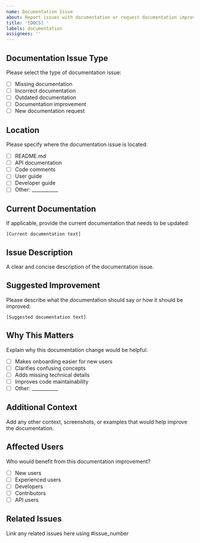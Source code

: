```yaml
---
name: Documentation Issue
about: Report issues with documentation or request documentation improvements
title: '[DOCS] '
labels: documentation
assignees: ''
---
```


## Documentation Issue Type
Please select the type of documentation issue:
- [ ] Missing documentation
- [ ] Incorrect documentation
- [ ] Outdated documentation
- [ ] Documentation improvement
- [ ] New documentation request

## Location
Please specify where the documentation issue is located:
- [ ] README.md
- [ ] API documentation
- [ ] Code comments
- [ ] User guide
- [ ] Developer guide
- [ ] Other: ___________

## Current Documentation
If applicable, provide the current documentation that needs to be updated:
```
[Current documentation text]
```

## Issue Description
A clear and concise description of the documentation issue.

## Suggested Improvement
Please describe what the documentation should say or how it should be improved:
```
[Suggested documentation text]
```

## Why This Matters
Explain why this documentation change would be helpful:
- [ ] Makes onboarding easier for new users
- [ ] Clarifies confusing concepts
- [ ] Adds missing technical details
- [ ] Improves code maintainability
- [ ] Other: ___________

## Additional Context
Add any other context, screenshots, or examples that would help improve the documentation.

## Affected Users
Who would benefit from this documentation improvement?
- [ ] New users
- [ ] Experienced users
- [ ] Developers
- [ ] Contributors
- [ ] API users

## Related Issues
Link any related issues here using #issue_number
